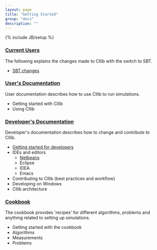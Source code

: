 ```yaml
---
layout: page
title: "Getting Started"
group: "docs"
description: ""
---
```

{% include JB/setup %}

### [Current Users](existing-users.html)

The following explains the changes made to CIlib with the switch to SBT.

- [SBT changes](existing-users.html)

### [User's Documentation](user/index.html)

User documentation describes how to use CIlib to run simulations.

- Getting started with CIlib
- Using CIlib

### [Developer's Documentation](dev/index.html)

Developer's documentation describes how to change and contribute to CIlib.

- [Getting started for developers](dev/getting-started.html)
- IDEs and editors
    * [Netbeans](dev/netbeans.html)
    * Eclipse
    * IDEA
    * Emacs
- Contributing to CIlib (best practices and workflow)
- Developing on Windows
- CIlib architecture

### [Cookbook](cookbook/index.html)

The cookbook provides 'recipes' for different algorithms, problems and anything
related to setting up simulations.

- Getting started with the cookbook
- Algorithms
- Measurements
- Problems

